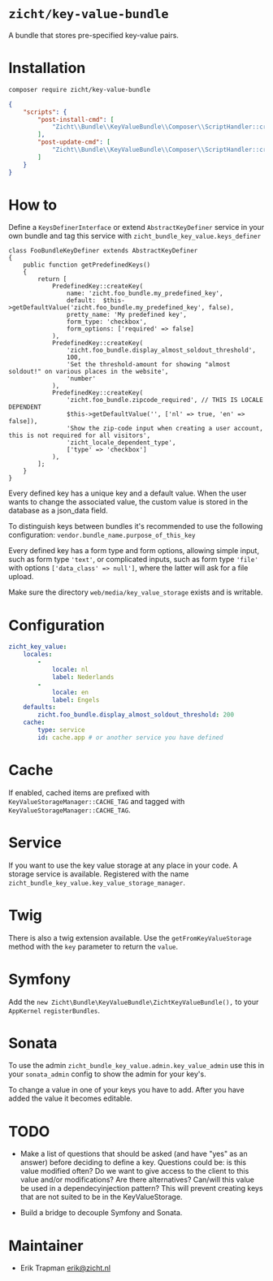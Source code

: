 # `zicht/key-value-bundle`
A bundle that stores pre-specified key-value pairs.

# Installation
```bash
composer require zicht/key-value-bundle
```

```json
{
    "scripts": {
        "post-install-cmd": [
            "Zicht\\Bundle\\KeyValueBundle\\Composer\\ScriptHandler::createKeyValueStorageDirectory"
        ],
        "post-update-cmd": [
            "Zicht\\Bundle\\KeyValueBundle\\Composer\\ScriptHandler::createKeyValueStorageDirectory"
        ]
    }
}
```

# How to
Define a `KeysDefinerInterface` or extend `AbstractKeyDefiner` service in your own bundle and tag 
this service with `zicht_bundle_key_value.keys_definer`

```
class FooBundleKeyDefiner extends AbstractKeyDefiner
{
    public function getPredefinedKeys()
    {
        return [
            PredefinedKey::createKey(
                name: 'zicht.foo_bundle.my_predefined_key',
                default:  $this->getDefaultValue('zicht.foo_bundle.my_predefined_key', false),
                pretty_name: 'My predefined key',
                form_type: 'checkbox',
                form_options: ['required' => false]
            ),
            PredefinedKey::createKey(
                'zicht.foo_bundle.display_almost_soldout_threshold',
                100,
                'Set the threshold-amount for showing "almost soldout!" on various places in the website',
                'number'
            ),
            PredefinedKey::createKey(
                'zicht.foo_bundle.zipcode_required', // THIS IS LOCALE DEPENDENT
                $this->getDefaultValue('', ['nl' => true, 'en' => false]),
                'Show the zip-code input when creating a user account, this is not required for all visitors',
                'zicht_locale_dependent_type',
                ['type' => 'checkbox']
            ),
        ];
    }
}
```

Every defined key has a unique key and a default value.  When the user
wants to change the associated value, the custom value is stored in the
database as a json_data field.

To distinguish keys between bundles it's recommended to use the following
configuration: `vendor.bundle_name.purpose_of_this_key`

Every defined key has a form type and form options, allowing simple
input, such as form type `'text'`, or complicated inputs, such as form
type `'file'` with options `['data_class' => null']`, where the latter
will ask for a file upload.

Make sure the directory `web/media/key_value_storage` exists and is writable.

# Configuration
```yaml
zicht_key_value:
    locales:
        -
            locale: nl
            label: Nederlands
        -
            locale: en
            label: Engels
    defaults:
        zicht.foo_bundle.display_almost_soldout_threshold: 200
    cache:
        type: service
        id: cache.app # or another service you have defined
```

# Cache
If enabled, cached items are prefixed with `KeyValueStorageManager::CACHE_TAG` and tagged with `KeyValueStorageManager::CACHE_TAG`.

# Service
If you want to use the key value storage at any place in your code. A storage 
service is available. Registered with the name 
`zicht_bundle_key_value.key_value_storage_manager`.

# Twig
There is also a twig extension available. Use the `getFromKeyValueStorage` 
method with the `key` parameter to return the `value`.

# Symfony 
Add the `new Zicht\Bundle\KeyValueBundle\ZichtKeyValueBundle(),` to your 
`AppKernel` `registerBundles`.

# Sonata
To use the admin `zicht_bundle_key_value.admin.key_value_admin` use this 
in your `sonata_admin` config to show the admin for your key's.

To change a value in one of your keys you have to add. After you have added 
the value it becomes editable.

# TODO
* Make a list of questions that should be asked (and have "yes" as an answer) 
before deciding to define a key. Questions could be: is this value modified often? 
Do we want to give access to the client to this value and/or modifications? 
Are there alternatives? Can/will this value be used in a dependecyinjection pattern?
This will prevent creating keys that are not suited to be in the KeyValueStorage.

* Build a bridge to decouple Symfony and Sonata.

# Maintainer
- Erik Trapman <erik@zicht.nl>
